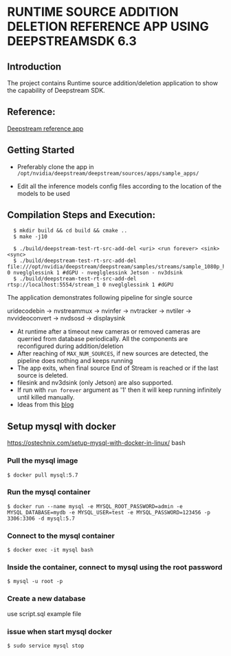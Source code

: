 # RUNTIME SOURCE ADDITION DELETION REFERENCE APP USING DEEPSTREAMSDK 6.3

## Introduction
The project contains Runtime source addition/deletion application to show the
capability of Deepstream SDK.

## Reference:
[Deepstream reference app](https://github.com/NVIDIA-AI-IOT/deepstream_reference_apps/tree/master)

## Getting Started

- Preferably clone the app in
  `/opt/nvidia/deepstream/deepstream/sources/apps/sample_apps/`

- Edit all the inference models config files according to the location of the models to be used

## Compilation Steps and Execution:
```
  $ mkdir build && cd build && cmake ..
  $ make -j10

  $ ./build/deepstream-test-rt-src-add-del <uri> <run forever> <sink> <sync>
  $ ./build/deepstream-test-rt-src-add-del file:///opt/nvidia/deepstream/deepstream/samples/streams/sample_1080p_h265.mp4 0 nveglglessink 1 #dGPU - nveglglessink Jetson - nv3dsink
  $ ./build/deepstream-test-rt-src-add-del rtsp://localhost:5554/stream_1 0 nveglglessink 1 #dGPU
```

The application demonstrates following pipeline for single source <uri>

uridecodebin -> nvstreammux -> nvinfer -> nvtracker -> nvtiler -> nvvideoconvert -> nvdsosd -> displaysink

- At runtime after a timeout new cameras or removed cameras are querried from database periodically. 
  All the components are reconfigured during addition/deletion
- After reaching of `MAX_NUM_SOURCES`, if new sources are detected, the pipeline does nothing and keeps running
- The app exits, when final source End of Stream is reached or if the last source is deleted.
- filesink and nv3dsink (only Jetson) are also supported.
- If run with `run forever` argument as '1' then it will keep running infinitely until killed manually.
- Ideas from this [blog](https://developer.nvidia.com/blog/managing-video-streams-in-runtime-with-the-deepstream-sdk/
)


## Setup mysql with docker
https://ostechnix.com/setup-mysql-with-docker-in-linux/
bash
### Pull the mysql image
```
$ docker pull mysql:5.7
```

### Run the mysql container
```
$ docker run --name mysql -e MYSQL_ROOT_PASSWORD=admin -e MYSQL_DATABASE=mydb -e MYSQL_USER=test -e MYSQL_PASSWORD=123456 -p 3306:3306 -d mysql:5.7
```

### Connect to the mysql container
```
$ docker exec -it mysql bash
```

### Inside the container, connect to mysql using the root password
```
$ mysql -u root -p
```

### Create a new database
use script.sql example file

### issue when start mysql docker
```
$ sudo service mysql stop
```